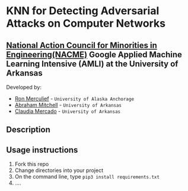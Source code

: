 <!--
Name of your teams' final project
-->
# KNN for Detecting Adversarial Attacks on Computer Networks
## [National Action Council for Minorities in Engineering(NACME)](https://www.nacme.org) Google Applied Machine Learning Intensive (AMLI) at the University of Arkansas

<!--
List all of the members who developed the project and
link to each members respective GitHub profile
-->
Developed by: 
- [Ron Merculief](https://github.com/cbaker6) - `University of Alaska Anchorage`
- [Abraham Mitchell](https://github.com/Abraham-Mitchell) - `University of Arkansas` 
- [Claudia Mercado](https://github.com/cbaker6) - `University of Arkansas` 


## Description
<!--
Give a short description on what your project accomplishes and what tools is uses. In addition, you can drop screenshots directly into your README file to add them to your README. Take these from your presentations.
-->

## Usage instructions
<!--
Give details on how to install fork and install your project. You can get all of the python dependencies for your project by typing `pip3 freeze requirements.txt` on the system that runs your project. Add the generated `requirements.txt` to this repo.
-->
1. Fork this repo
2. Change directories into your project
3. On the command line, type `pip3 install requirements.txt`
4. ....
